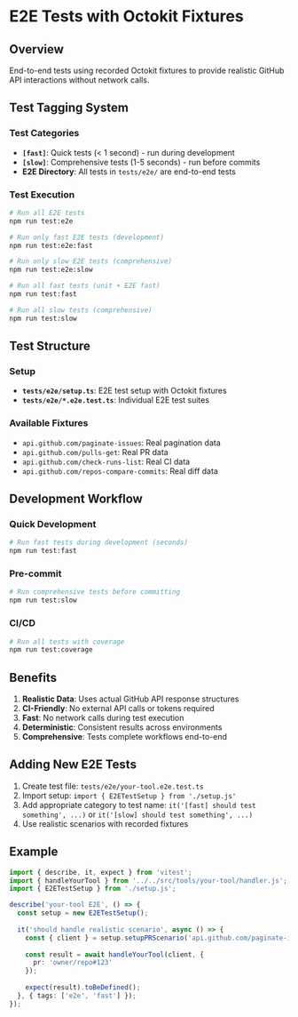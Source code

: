 # E2E Tests with Octokit Fixtures

## Overview

End-to-end tests using recorded Octokit fixtures to provide realistic GitHub API interactions without network calls.

## Test Tagging System

### Test Categories

- **`[fast]`**: Quick tests (< 1 second) - run during development
- **`[slow]`**: Comprehensive tests (1-5 seconds) - run before commits
- **E2E Directory**: All tests in `tests/e2e/` are end-to-end tests

### Test Execution

```bash
# Run all E2E tests
npm run test:e2e

# Run only fast E2E tests (development)
npm run test:e2e:fast

# Run only slow E2E tests (comprehensive)
npm run test:e2e:slow

# Run all fast tests (unit + E2E fast)
npm run test:fast

# Run all slow tests (comprehensive)
npm run test:slow
```

## Test Structure

### Setup

- **`tests/e2e/setup.ts`**: E2E test setup with Octokit fixtures
- **`tests/e2e/*.e2e.test.ts`**: Individual E2E test suites

### Available Fixtures

- `api.github.com/paginate-issues`: Real pagination data
- `api.github.com/pulls-get`: Real PR data  
- `api.github.com/check-runs-list`: Real CI data
- `api.github.com/repos-compare-commits`: Real diff data

## Development Workflow

### Quick Development

```bash
# Run fast tests during development (seconds)
npm run test:fast
```

### Pre-commit

```bash
# Run comprehensive tests before committing
npm run test:slow
```

### CI/CD

```bash
# Run all tests with coverage
npm run test:coverage
```

## Benefits

1. **Realistic Data**: Uses actual GitHub API response structures
2. **CI-Friendly**: No external API calls or tokens required
3. **Fast**: No network calls during test execution
4. **Deterministic**: Consistent results across environments
5. **Comprehensive**: Tests complete workflows end-to-end

## Adding New E2E Tests

1. Create test file: `tests/e2e/your-tool.e2e.test.ts`
2. Import setup: `import { E2ETestSetup } from './setup.js'`
3. Add appropriate category to test name: `it('[fast] should test something', ...)` or `it('[slow] should test something', ...)`
4. Use realistic scenarios with recorded fixtures

## Example

```typescript
import { describe, it, expect } from 'vitest';
import { handleYourTool } from '../../src/tools/your-tool/handler.js';
import { E2ETestSetup } from './setup.js';

describe('your-tool E2E', () => {
  const setup = new E2ETestSetup();
  
  it('should handle realistic scenario', async () => {
    const { client } = setup.setupPRScenario('api.github.com/paginate-issues');
    
    const result = await handleYourTool(client, {
      pr: 'owner/repo#123'
    });
    
    expect(result).toBeDefined();
  }, { tags: ['e2e', 'fast'] });
});
```
